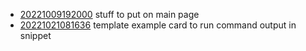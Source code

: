 - [20221009192000](/zet/20221009192000/README.md) stuff to put on main page
- [20221021081636](/zet/20221021081636/README.md) template example card to run command output in snippet

